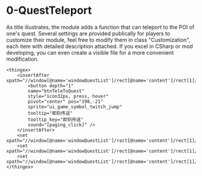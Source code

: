 # 0-QuestTeleport
<p>As title illustrates, the module adds a function that can teleport to the POI of one's quest. Several settings are provided publically for players to customize their module, feel free to modify them in class "Customization", each item with detailed description attached. If you excel in CSharp or mod developing, you can even create a visible file for a more convenient modification.</p>

~~~
<thingex>
    <insertAfter xpath="//window[@name='windowQuestList']/rect[@name='content']/rect[1]/button[last()]">
        <button depth="1" 
        name="btnTeleToQuest" 
        style="icon32px, press, hover" 
        pivot="center" pos="198,-21" 
        sprite="ui_game_symbol_twitch_jump" 
        tooltip="即刻传送" 
        tooltip_key="即刻传送" 
        sound="[paging_click]" />
    </insertAfter>
    <set xpath="//window[@name='windowQuestList']/rect[@name='content']/rect[1]/sprite[@name='searchIcon']/@pos">240,-20</set>
    <set xpath="//window[@name='windowQuestList']/rect[@name='content']/rect[1]/panel[1]/textfield/@width">80</set>
    <set xpath="//window[@name='windowQuestList']/rect[@name='content']/rect[1]/panel[1]/textfield/@pos">30,0</set>
</thingex>
~~~
